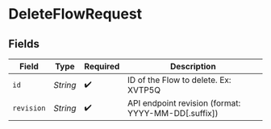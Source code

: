 # DeleteFlowRequest


## Fields

| Field                                               | Type                                                | Required                                            | Description                                         |
| --------------------------------------------------- | --------------------------------------------------- | --------------------------------------------------- | --------------------------------------------------- |
| `id`                                                | *String*                                            | :heavy_check_mark:                                  | ID of the Flow to delete. Ex: XVTP5Q                |
| `revision`                                          | *String*                                            | :heavy_check_mark:                                  | API endpoint revision (format: YYYY-MM-DD[.suffix]) |